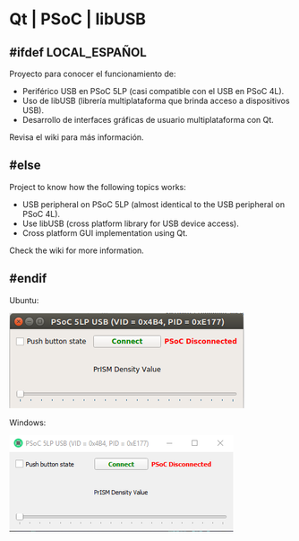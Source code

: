 # Qt | PSoC | libUSB

## #ifdef LOCAL_ESPAÑOL
Proyecto para conocer el funcionamiento de: 
- Periférico USB en PSoC 5LP (casi compatible con el USB en PSoC 4L).
- Uso de libUSB (librería multiplataforma que brinda acceso a dispositivos USB).
- Desarrollo de interfaces gráficas de usuario multiplataforma con Qt.

Revisa el wiki para más información.


## #else
Project to know how the following topics works:
- USB peripheral on PSoC 5LP (almost identical to the USB peripheral on PSoC 4L).
- Use libUSB (cross platform library for USB device access).
- Cross platform GUI implementation using Qt.

Check the wiki for more information.


## #endif

Ubuntu:

![alt tag](USB_Ubuntu.png)


Windows:

![alt tag](USB_Windows.png)
